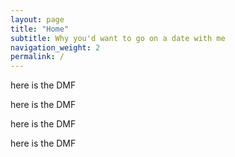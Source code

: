 ```yaml
---
layout: page
title: "Home"
subtitle: Why you'd want to go on a date with me
navigation_weight: 2
permalink: /
---
```


here is the DMF 

here is the DMF 

here is the DMF 

here is the DMF 

